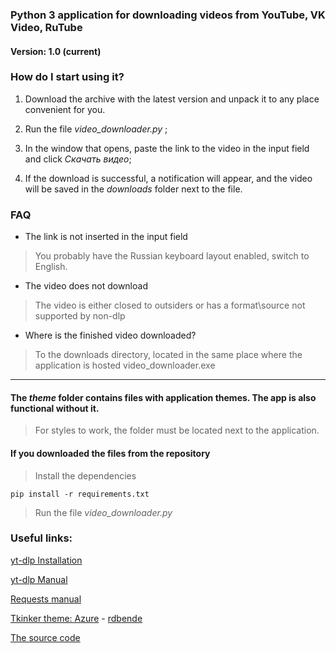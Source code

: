 ### Python 3 application for downloading videos from YouTube, VK Video, RuTube
#### Version: 1.0 (current)

### How do I start using it?

1. Download the archive with the latest version and unpack it to any place convenient for you.

2. Run the file *video_downloader.py* ;

3. In the window that opens, paste the link to the video in the input field and click *Скачать видео*;

4. If the download is successful, a notification will appear, and the video will be saved in the *downloads* folder next to the file.


### FAQ

- The link is not inserted in the input field
> You probably have the Russian keyboard layout enabled, switch to English.

- The video does not download
> The video is either closed to outsiders or has a format\source not supported by non-dlp

- Where is the finished video downloaded?
> To the downloads directory, located in the same place where the application is hosted video_downloader.exe

---
#### The *theme* folder contains files with application themes. The app is also functional without it.
> For styles to work, the folder must be located next to the application.

#### If you downloaded the files from the repository
> Install the dependencies

    pip install -r requirements.txt
    
> Run the file *video_downloader.py*



### Useful links:

[yt-dlp Installation](https://github.com/yt-dlp/yt-dlp/wiki/Installation)

[yt-dlp Manual](https://github.com/yt-dlp/yt-dlp)

[Requests manual](https://github.com/psf/requests)

[Tkinker theme: Azure](https://github.com/rdbende/Azure-ttk-theme) - [rdbende](https://github.com/rdbende/)

[The source code](https://github.com/blyamur/VK-Video-Download)

